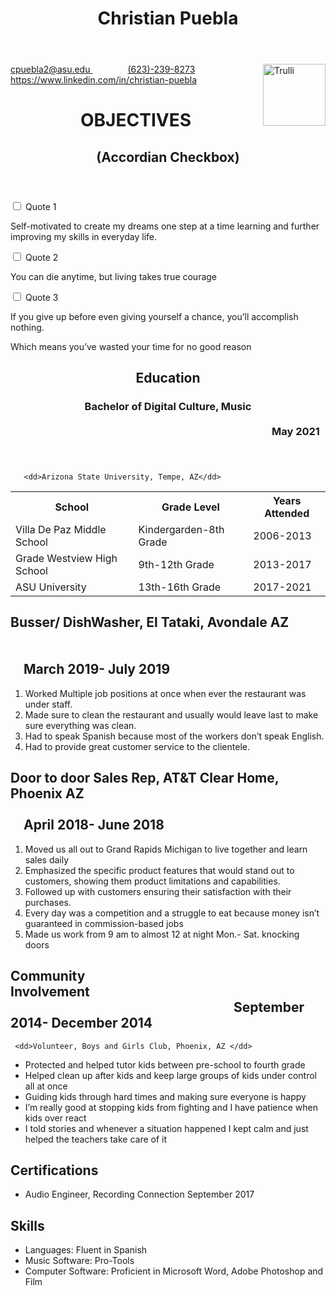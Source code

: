 <!DOCTYPE html>
<html lang="en">

<head>

</head>
<body>



  <header>
    <h1>Christian Puebla</h1>
  </header>
  <img src="Thumbnail copy.png" alt="Trulli" width="100" height="99" align="right">

  <dl>
   <p><a href="https://www.google.com/">cpuebla2@asu.edu  </a> &emsp;&emsp;&emsp;&emsp;<a href="https://www.whatsapp.com/">(623)-239-8273</a></a> &emsp;&emsp;&emsp;&emsp;<a href="https://www.linkedin.com/">https://www.linkedin.com/in/christian-puebla</a></p>
   </dl>

<div id="container">
		<header>
			<h1>OBJECTIVES</h1>
			<h2>(Accordian Checkbox)</h2>
		</header>
		<section id="accordion">
			<div>
				<input type="checkbox" id="check-1" />
				<label for="check-1">Quote 1</label>
				<article>
  					<p>Self-motivated to create my dreams one step at a time learning and further improving my skills in everyday life.</p>
				</article>
			</div>
			<div>
				<input type="checkbox" id="check-2" />
				<label for="check-2">Quote 2</label>
				<article>
					<p>You can die anytime, but living takes true courage</p>
				</article>
			</div>
			<div>
				<input type="checkbox" id="check-3" />
				<label for="check-3">Quote 3</label>
				<article>
					<p>If you give up before even giving yourself a chance, you’ll accomplish nothing.

Which means you’ve wasted your time for no good reason</p>
				</article>
			</div>
		</section>
  </div>

<main>
  <header>
 <h2>Education</h2>
 <h3>Bachelor of Digital Culture, Music &emsp;&emsp;&emsp;&emsp;&emsp;&emsp;&emsp;&emsp;&emsp;&emsp;&emsp;&emsp;&emsp;&emsp;&emsp;&emsp;&emsp;&emsp;&emsp;&emsp;&emsp;&emsp;&emsp;&emsp;&emsp;&emsp;&emsp;&emsp;&emsp;&emsp;&emsp;&emsp;&emsp;&emsp;&emsp;&emsp;&emsp;&emsp;&emsp;&emsp;&emsp;&emsp;&emsp;&emsp;&emsp;&emsp;&emsp;&emsp;&emsp;&emsp;&emsp;&emsp;&emsp;&emsp;&emsp;May 2021 </h3>
 </header>
  <dl>

       <dd>Arizona State University, Tempe, AZ</dd>

</dl>
<table style="width:100%">
  <tr>
    <th>School</th>
    <th>Grade Level</th>
    <th>Years Attended</th>
  </tr>
  <tr>
    <td>Villa De Paz Middle School</td>
    <td>Kindergarden-8th Grade</td>
    <td>2006-2013 </td>
  </tr>
  <tr>
    <td>Grade Westview High School</td>
    <td>9th-12th Grade</td>
    <td>2013-2017</td>
  </tr>
  <tr>
    <td>ASU University</td>
    <td>13th-16th Grade</td>
    <td>2017-2021</td>
  </tr>
</table>

<h2>Busser/ DishWasher, El Tataki, Avondale AZ &emsp;&emsp;&emsp;&emsp;&emsp;&emsp;&emsp;&emsp;&emsp;&emsp;&emsp;&emsp;&emsp;&emsp;&emsp;&emsp;&emsp;&emsp;&emsp;&emsp;&emsp;&emsp;&emsp;&emsp;&emsp;&emsp;&emsp;&emsp;&emsp;&emsp;&emsp;&emsp;&emsp;&emsp;&emsp;&emsp;&emsp;&emsp;&emsp;&emsp;&emsp;&emsp;&emsp;&emsp;&emsp;&emsp;&emsp;&emsp;&emsp;March 2019- July 2019</h2>

<ol>
  <li>Worked Multiple job positions at once when ever the restaurant was under staff.</li>
  <li>Made sure to clean the restaurant and usually would leave last to make sure everything was clean.</li>
  <li>Had to speak Spanish because most of the workers don’t speak English.</li>
  <li>Had to provide great customer service to the clientele.</li>
</ol>
<h2>Door to door Sales Rep, AT&T Clear Home, Phoenix AZ &emsp;&emsp;&emsp;&emsp;&emsp;&emsp;&emsp;&emsp;&emsp;&emsp;&emsp;&emsp;&emsp;&emsp;&emsp;&emsp;&emsp;&emsp;&emsp;&emsp;&emsp;&emsp;&emsp;&emsp;&emsp;April 2018- June 2018</h2>

<ol>
  <li>Moved us all out to Grand Rapids Michigan to live together and learn sales daily</li>
  <li>Emphasized the specific product features that would stand out to customers, showing them product
limitations and capabilities.</li>
  <li>Followed up with customers ensuring their satisfaction with their purchases.</li>
  <li>Every day was a competition and a struggle to eat because money isn’t guaranteed in commission-based
jobs</li>
<li> Made us work from 9 am to almost 12 at night Mon.- Sat. knocking doors</li>
</ol>
<h2>Community Involvement&emsp;&emsp;&emsp;&emsp;&emsp;&emsp;&emsp;&emsp;&emsp;&emsp;&emsp;&emsp;&emsp;&emsp;&emsp;&emsp;&emsp;&emsp;&emsp;&emsp;&emsp;&emsp;&emsp;&emsp;&emsp;&emsp;&emsp;&emsp;&emsp;&emsp;&emsp;&emsp;&emsp;&emsp;September 2014- December 2014</h2>
<dl>

     <dd>Volunteer, Boys and Girls Club, Phoenix, AZ </dd>

</dl>
<ul>
  <li>Protected and helped tutor kids between pre-school to fourth grade</li>
  <li>Helped clean up after kids and keep large groups of kids under control all at once</li>
  <li>Guiding kids through hard times and making sure everyone is happy</li>
  <li>I’m really good at stopping kids from fighting and I have patience when kids over react</li>
  <li>I told stories and whenever a situation happened I kept calm and just helped the teachers take care of it</li>
</ul>
<h2>Certifications</h2>

<ul>
  <li>Audio Engineer, Recording Connection September 2017</li>

</ul>
<h2>Skills</h2>

<ul>
<li>Languages: Fluent in Spanish</li>
<li>Music Software: Pro-Tools</li>
<li>Computer Software: Proficient in Microsoft Word, Adobe Photoshop and Film</li>
</ul>



</main>


</body>
</html>

